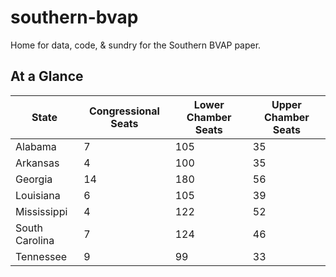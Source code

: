 # southern-bvap
Home for data, code, &amp; sundry for the Southern BVAP paper.

## At a Glance
State | Congressional Seats | Lower Chamber Seats | Upper Chamber Seats
----- | ------------------- | ------------------- | -------------------
Alabama | 7 | 105 | 35
Arkansas | 4 | 100 | 35
Georgia | 14 | 180 | 56
Louisiana | 6 | 105 | 39
Mississippi | 4 | 122 | 52
South Carolina | 7 | 124 | 46
Tennessee | 9  | 99 | 33
